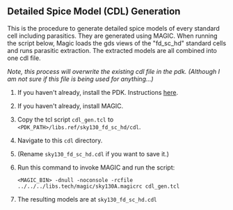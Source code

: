 
## Detailed Spice Model (CDL) Generation

This is the procedure to generate detailed spice models of every standard cell including parasitics. 
They are generated using MAGIC. When running the script below, Magic loads the gds views of the "fd_sc_hd" standard cells and runs parasitic extraction. The extracted models are all combined into one cdl file.

*Note, this process will overwrite the existing cdl file in the pdk. (Although I am not sure if this file is being used for anything...)*

1. If you haven't already, install the PDK. Instructions [here](https://docs.google.com/document/d/1MK2YgaxSdSOQuAXPh7QiHsHKXvGz_htoxHYxVTlCMWc).
2. If you haven't already, install MAGIC.
3. Copy the tcl script `cdl_gen.tcl` to `<PDK_PATH>/libs.ref/sky130_fd_sc_hd/cdl`.
4. Navigate to this `cdl` directory.
5. (Rename `sky130_fd_sc_hd.cdl` if you want to save it.)
6. Run this command to invoke MAGIC and run the script:
    
    `<MAGIC_BIN> -dnull -noconsole -rcfile ../../../libs.tech/magic/sky130A.magicrc cdl_gen.tcl`
7. The resulting models are at `sky130_fd_sc_hd.cdl`
